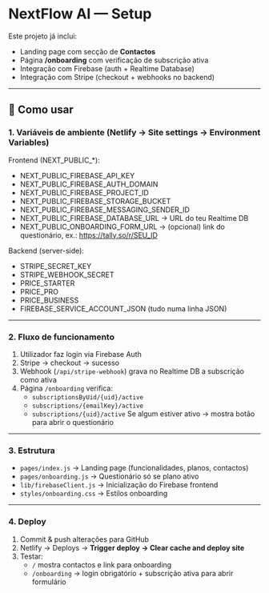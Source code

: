 # NextFlow AI — Setup

Este projeto já inclui:
- Landing page com secção de **Contactos**
- Página **/onboarding** com verificação de subscrição ativa
- Integração com Firebase (auth + Realtime Database)
- Integração com Stripe (checkout + webhooks no backend)

---

## 🚀 Como usar

### 1. Variáveis de ambiente (Netlify → Site settings → Environment Variables)
Frontend (NEXT_PUBLIC_*):
- NEXT_PUBLIC_FIREBASE_API_KEY
- NEXT_PUBLIC_FIREBASE_AUTH_DOMAIN
- NEXT_PUBLIC_FIREBASE_PROJECT_ID
- NEXT_PUBLIC_FIREBASE_STORAGE_BUCKET
- NEXT_PUBLIC_FIREBASE_MESSAGING_SENDER_ID
- NEXT_PUBLIC_FIREBASE_DATABASE_URL → URL do teu Realtime DB
- NEXT_PUBLIC_ONBOARDING_FORM_URL → (opcional) link do questionário, ex.: https://tally.so/r/SEU_ID

Backend (server-side):
- STRIPE_SECRET_KEY
- STRIPE_WEBHOOK_SECRET
- PRICE_STARTER
- PRICE_PRO
- PRICE_BUSINESS
- FIREBASE_SERVICE_ACCOUNT_JSON (tudo numa linha JSON)

---

### 2. Fluxo de funcionamento
1. Utilizador faz login via Firebase Auth
2. Stripe → checkout → sucesso
3. Webhook (`/api/stripe-webhook`) grava no Realtime DB a subscrição como ativa
4. Página `/onboarding` verifica:
   - `subscriptionsByUid/{uid}/active`
   - `subscriptions/{emailKey}/active`
   - `subscriptions/{uid}/active`
   Se algum estiver ativo → mostra botão para abrir o questionário

---

### 3. Estrutura
- `pages/index.js` → Landing page (funcionalidades, planos, contactos)
- `pages/onboarding.js` → Questionário só se plano ativo
- `lib/firebaseClient.js` → Inicialização do Firebase frontend
- `styles/onboarding.css` → Estilos onboarding

---

### 4. Deploy
1. Commit & push alterações para GitHub
2. Netlify → Deploys → **Trigger deploy → Clear cache and deploy site**
3. Testar:
   - `/` mostra contactos e link para onboarding
   - `/onboarding` → login obrigatório + subscrição ativa para abrir formulário
